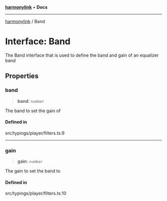 [**harmonylink**](../README.md) • **Docs**

***

[harmonylink](../globals.md) / Band

# Interface: Band

The Band interface that is used to define the band and gain of an equalizer band

## Properties

### band

> **band**: `number`

The band to set the gain of

#### Defined in

src/typings/player/filters.ts:9

***

### gain

> **gain**: `number`

The gain to set the band to

#### Defined in

src/typings/player/filters.ts:10
